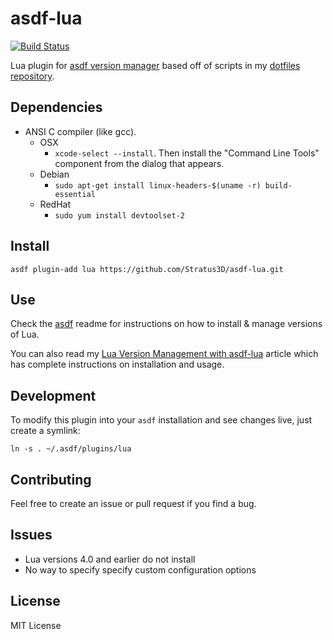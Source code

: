 # asdf-lua

[![Build Status](https://travis-ci.org/Stratus3D/asdf-lua.svg?branch=master)](https://travis-ci.org/Stratus3D/asdf-lua)

Lua plugin for [asdf version manager](https://github.com/HashNuke/asdf) based off of scripts in my [dotfiles repository](https://github.com/Stratus3D/dotfiles).

## Dependencies

* ANSI C compiler (like gcc).
    * OSX
        * `xcode-select --install`. Then install the "Command Line Tools" component from the dialog that appears.
    * Debian
        * `sudo apt-get install linux-headers-$(uname -r) build-essential`
    * RedHat
        * `sudo yum install devtoolset-2`

## Install

```
asdf plugin-add lua https://github.com/Stratus3D/asdf-lua.git
```

## Use

Check the [asdf](https://github.com/HashNuke/asdf) readme for instructions on how to install & manage versions of Lua.

You can also read my [Lua Version Management with asdf-lua](http://stratus3d.com/blog/2016/12/30/lua-version-management-with-asdf-lua/) article which has complete instructions on installation and usage.

## Development

To modify this plugin into your `asdf` installation and see changes live, just create a symlink:

```
ln -s . ~/.asdf/plugins/lua
```

## Contributing

Feel free to create an issue or pull request if you find a bug.

## Issues

* Lua versions 4.0 and earlier do not install
* No way to specify specify custom configuration options

## License
MIT License
